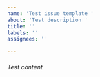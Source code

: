 ```yaml
---
name: 'Test issue template '
about: 'Test description '
title: ''
labels: ''
assignees: ''

---
```


###### Test content
